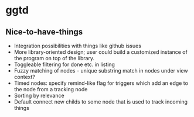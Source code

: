 # ggtd

## Nice-to-have-things

- Integration possibilities with things like github issues
- More library-oriented design; user could build a customized instance of the
    program on top of the library.
- Toggleable filtering for done etc. in listing
- Fuzzy matching of nodes - unique substring match in nodes under view context?
- Timed nodes: specify remind-like flag for triggers which add an edge to the
    node from a tracking node
- Sorting by relevance
- Default connect new childs to some node that is used to track incoming things
